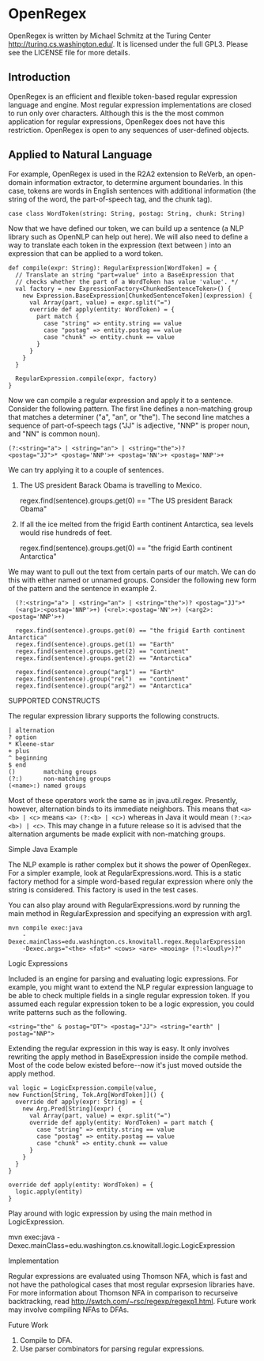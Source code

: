 # OpenRegex

OpenRegex is written by Michael Schmitz at the Turing Center
<http://turing.cs.washington.edu/>.  It is licensed under the full GPL3.
Please see the LICENSE file for more details.


## Introduction

OpenRegex is an efficient and flexible token-based regular expression language
and engine.  Most regular expression implementations are closed to run only
over characters.  Although this is the the most common application for regular
expressions, OpenRegex does not have this restriction.  OpenRegex is open to
any sequences of user-defined objects.


## Applied to Natural Language

For example, OpenRegex is used in the R2A2 extension to ReVerb, an open-domain
information extractor, to determine argument boundaries.  In this case, tokens
are words in English sentences with additional information (the string of the
word, the part-of-speech tag, and the chunk tag).

    case class WordToken(string: String, postag: String, chunk: String)

Now that we have defined our token, we can build up a sentence (a NLP library
such as OpenNLP can help out here).  We will also need to define a way to 
translate each token in the expression (text between <angled brackets>) into
an expression that can be applied to a word token.

    def compile(expr: String): RegularExpression[WordToken] = {
      // Translate an string "part=value" into a BaseExpression that
      // checks whether the part of a WordToken has value 'value'. */
      val factory = new ExpressionFactory<ChunkedSentenceToken>() {
        new Expression.BaseExpression[ChunkedSentenceToken](expression) {
          val Array(part, value) = expr.split("=")
          override def apply(entity: WordToken) = {
            part match {
              case "string" => entity.string == value
              case "postag" => entity.postag == value
              case "chunk" => entity.chunk == value
            }
          }
        }
      }

      RegularExpression.compile(expr, factory)
    }

Now we can compile a regular expression and apply it to a sentence.  Consider
the following pattern.  The first line defines a non-matching group that
matches a determiner ("a", "an", or "the").  The second line matches a sequence
of part-of-speech tags ("JJ" is adjective, "NNP" is proper noun, and "NN" is
common noun).

    (?:<string="a"> | <string="an"> | <string="the">)?
    <postag="JJ">* <postag='NNP'>+ <postag='NN'>+ <postag='NNP'>+

We can try applying it to a couple of sentences.

1.  The US president Barack Obama is travelling to Mexico.

    regex.find(sentence).groups.get(0) == "The US president Barack Obama"


2.  If all the ice melted from the frigid Earth continent Antarctica, sea
    levels would rise hundreds of feet.

    regex.find(sentence).groups.get(0) == "the frigid Earth continent Antarctica"


We may want to pull out the text from certain parts of our match.  We can do
this with either named or unnamed groups.  Consider the following new form of
the pattern and the sentence in example 2.

      (?:<string="a"> | <string="an"> | <string="the">)? <postag="JJ">*
      (<arg1>:<postag='NNP'>+) (<rel>:<postag='NN'>+) (<arg2>:<postag='NNP'>+)

      regex.find(sentence).groups.get(0) == "the frigid Earth continent Antarctica"
      regex.find(sentence).groups.get(1) == "Earth"
      regex.find(sentence).groups.get(2) == "continent"
      regex.find(sentence).groups.get(2) == "Antarctica"

      regex.find(sentence).group("arg1") == "Earth"
      regex.find(sentence).group("rel")  == "continent"
      regex.find(sentence).group("arg2") == "Antarctica"

SUPPORTED CONSTRUCTS

The regular expression library supports the following constructs.

    | alternation
    ? option  
    * Kleene-star
    + plus 
    ^ beginning
    $ end
    ()        matching groups 
    (?:)      non-matching groups
    (<name>:) named groups 

Most of these operators work the same as in java.util.regex.  Presently,
however, alternation binds to its immediate neighbors.  This means that `<a>
<b> | <c>` means `<a> (?:<b> | <c>)` whereas in Java it would mean `(?:<a> <b>)
| <c>`.  This may change in a future release so it is advised that the
alternation arguments be made explicit with non-matching groups.


Simple Java Example

The NLP example is rather complex but it shows the power of OpenRegex.  For a
simpler example, look at RegularExpressions.word.  This is a static factory
method for a simple word-based regular expression where only the string is
considered.  This factory is used in the test cases.

You can also play around with RegularExpressions.word by running the main
method in RegularExpression and specifying an expression with arg1.

    mvn compile exec:java 
        -Dexec.mainClass=edu.washington.cs.knowitall.regex.RegularExpression 
        -Dexec.args="<the> <fat>* <cows> <are> <mooing> (?:<loudly>)?"


Logic Expressions

Included is an engine for parsing and evaluating logic expressions.  For
example, you might want to extend the NLP regular expression language to be
able to check multiple fields in a single regular expression token.  If you
assumed each regular expression token to be a logic expression, you could
write patterns such as the following.

    <string="the" & postag="DT"> <postag="JJ"> <string="earth" | postag="NNP">

Extending the regular expression in this way is easy.  It only involves
rewriting the apply method in BaseExpression inside the compile method.
Most of the code below existed before--now it's just moved outside the
apply method.

    val logic = LogicExpression.compile(value, 
    new Function[String, Tok.Arg[WordToken]]() {
      override def apply(expr: String) = {
        new Arg.Pred[String](expr) {
          val Array(part, value) = expr.split("=")
          override def apply(entity: WordToken) = part match {
            case "string" => entity.string == value
            case "postag" => entity.postag == value
            case "chunk" => entity.chunk == value
          }
        }
      }
    }

    override def apply(entity: WordToken) = {
      logic.apply(entity)
    }

Play around with logic expression by using the main method in LogicExpression.

  mvn exec:java -Dexec.mainClass=edu.washington.cs.knowitall.logic.LogicExpression


Implementation

Regular expressions are evaluated using Thomson NFA, which is fast and not have
the pathological cases that most regular exprsesion libraries have.  For more
information about Thomson NFA in comparison to recurseive backtracking, read
http://swtch.com/~rsc/regexp/regexp1.html.  Future work may involve compiling
NFAs to DFAs.


Future Work

1.  Compile to DFA.
2.  Use parser combinators for parsing regular expressions.
